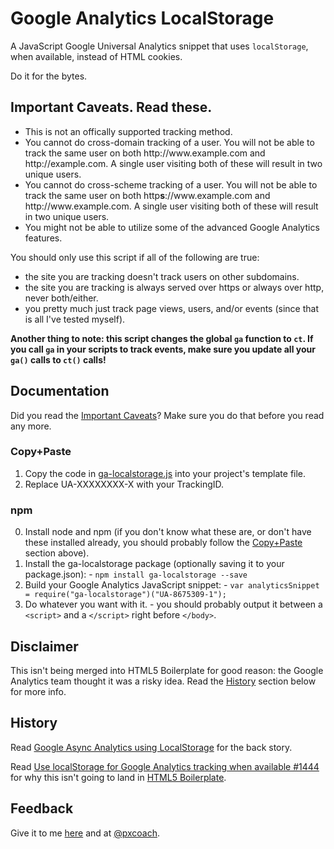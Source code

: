 # Google Analytics LocalStorage

A JavaScript Google Universal Analytics snippet that uses `localStorage`, when available, instead of HTML cookies.

Do it for the bytes.

## Important Caveats. Read these.

 * This is not an offically supported tracking method.
 * You cannot do cross-domain tracking of a user. You will not be able to track the same user on both http﻿://w﻿ww.e﻿xample.com and http﻿://e﻿xample.com. A single user visiting both of these will result in two unique users.
 * You cannot do cross-scheme tracking of a user. You will not be able to track the same user on both http**s**://w﻿ww.e﻿xample.com and http﻿://w﻿ww.e﻿xample.com. A single user visiting both of these will result in two unique users.
 * You might not be able to utilize some of the advanced Google Analytics features.

You should only use this script if all of the following are true:

 * the site you are tracking doesn't track users on other subdomains.
 * the site you are tracking is always served over https or always over http, never both/either.
 * you pretty much just track page views, users, and/or events (since that is all I've tested myself).
 
 
**Another thing to note: this script changes the global `ga` function to `ct`. If you call `ga` in your scripts to track events, make sure you update all your `ga()` calls to `ct()` calls!**

## Documentation

Did you read the [Important Caveats](#user-content-important-caveats-read-these)? Make sure you do that before you read any more.

### Copy+Paste

 1. Copy the code in [ga-localstorage.js](https://raw.githubusercontent.com/davidmurdoch/ga-localstorage/ga-localstorage.js) into your project's template file.
 2. Replace UA-XXXXXXXX-X with your TrackingID.

### npm

  0. Install node and npm (if you don't know what these are, or don't have these installed already, you should probably follow the [Copy+Paste](#user-content-copypaste) section above).
  1. Install the ga-localstorage package (optionally saving it to your package.json):
    - `npm install ga-localstorage --save`
  3. Build your Google Analytics JavaScript snippet:
    - `var analyticsSnippet = require("ga-localstorage")("UA-8675309-1");`
  4. Do whatever you want with it.
    - you should probably output it between a `<script>` and a `</script>` right before `</body>`.

## Disclaimer

This isn't being merged into HTML5 Boilerplate for good reason: the Google Analytics team thought it was a risky idea. Read the [History](#user-content-history) section below for more info. 

## History ##

Read [Google Async Analytics using LocalStorage](https://davidmurdoch.com/2014/09/22/google-async-analytics-using-localstorage/) for the back story.

Read [Use localStorage for Google Analytics tracking when available #1444](https://github.com/h5bp/html5-boilerplate/issues/1444) for why this isn't going to land in [HTML5 Boilerplate](http://html5boilerplate.com/).

## Feedback ##

Give it to me [here](https://github.com/davidmurdoch/ga-localstorage/issues) and at [@pxcoach](https://twitter.com/pxcoach).
